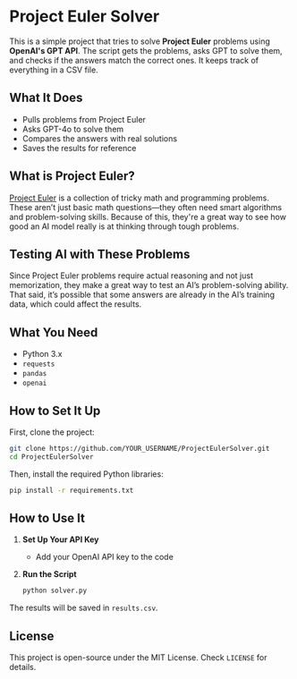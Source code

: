 # Project Euler Solver

This is a simple project that tries to solve **Project Euler** problems using **OpenAI's GPT API**. The script gets the problems, asks GPT to solve them, and checks if the answers match the correct ones. It keeps track of everything in a CSV file.

## What It Does
- Pulls problems from Project Euler
- Asks GPT-4o to solve them
- Compares the answers with real solutions
- Saves the results for reference

## What is Project Euler?
[Project Euler](https://projecteuler.net/) is a collection of tricky math and programming problems. These aren’t just basic math questions—they often need smart algorithms and problem-solving skills. Because of this, they're a great way to see how good an AI model really is at thinking through tough problems.

## Testing AI with These Problems
Since Project Euler problems require actual reasoning and not just memorization, they make a great way to test an AI’s problem-solving ability. That said, it’s possible that some answers are already in the AI’s training data, which could affect the results.

## What You Need
- Python 3.x
- `requests`
- `pandas`
- `openai`

## How to Set It Up

First, clone the project:
```sh
git clone https://github.com/YOUR_USERNAME/ProjectEulerSolver.git
cd ProjectEulerSolver
```

Then, install the required Python libraries:
```sh
pip install -r requirements.txt
```

## How to Use It

1. **Set Up Your API Key**
   - Add your OpenAI API key to the code

2. **Run the Script**
   ```sh
   python solver.py
   ```

The results will be saved in `results.csv`.

## License
This project is open-source under the MIT License. Check `LICENSE` for details.
